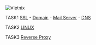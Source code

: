![Vietnix](https://github.com/Phuong-Duy/Vietnix/assets/165816783/27cdb7c4-3d30-4c6c-a120-8a40eaa64125)

TASK1
[SSL](https://github.com/Phuong-Duy/Vietnix/blob/c147f41f9fea0cb81e7ad4eb8690f53203aa90e2/Linux/Task%202%203038ab47edba4909bc074d420e0e54a2.md) - [Domain](https://github.com/Phuong-Duy/Vietnix/blob/main/SSL-Domain-MailServer-DNS/VietNix%20-%20Training%20f39e3cc759774d00872cd0ec16695752.md#domain-l%C3%A0-g%C3%AC-) - [Mail Server](https://github.com/Phuong-Duy/Vietnix/blob/main/SSL-Domain-MailServer-DNS/VietNix%20-%20Training%20f39e3cc759774d00872cd0ec16695752.md#mail-server) - [DNS](https://github.com/Phuong-Duy/Vietnix/blob/main/SSL-Domain-MailServer-DNS/VietNix%20-%20Training%20f39e3cc759774d00872cd0ec16695752.md#dns-l%C3%A0-g%C3%AC-)


TASK2
[LINUX](https://github.com/Phuong-Duy/Vietnix/blob/c147f41f9fea0cb81e7ad4eb8690f53203aa90e2/Linux/Task%202%203038ab47edba4909bc074d420e0e54a2.md)

TASK3
[Reverse Proxy](https://github.com/Phuong-Duy/Vietnix/blob/c0d05d62238908032a9f798ddb1d824ff1c28519/Reverse%20Proxy%20Apache_Nginx.md)
